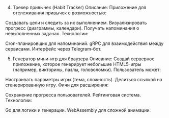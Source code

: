 4. Трекер привычек (Habit Tracker)
Описание:
Приложение для отслеживания привычек с возможностью:

Создавать цели и следить за их выполнением.
Визуализировать прогресс (диаграммы, календари).
Получать напоминания о невыполненных задачах.
Технологии:

Cron-планировщик для напоминаний.
gRPC для взаимодействия между сервисами.
Интерфейс через Telegram-бот.


5. Генератор мини-игр для браузера
Описание:
Создай серверное приложение, которое генерирует небольшие HTML5-игры (например, викторины, пазлы, головоломки). Пользователь может:

Настраивать параметры игры (тема, сложность).
Делиться ссылкой на сгенерированную игру.
Фичи для расширения:

Сохранение прогресса пользователей.
Рейтинговая система.
Технологии:

Go для логики и генерации.
WebAssembly для сложной анимации.
